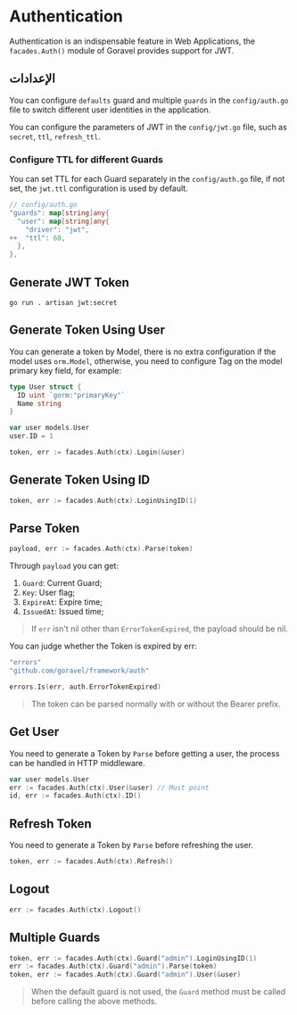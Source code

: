 # Authentication

Authentication is an indispensable feature in Web Applications, the `facades.Auth()` module of Goravel provides support
for JWT.

## الإعدادات

You can configure `defaults` guard and multiple `guards` in the `config/auth.go` file to switch different user
identities in the application.

You can configure the parameters of JWT in the `config/jwt.go` file, such as `secret`, `ttl`, `refresh_ttl`.

### Configure TTL for different Guards

You can set TTL for each Guard separately in the `config/auth.go` file, if not set, the `jwt.ttl` configuration is used
by default.

```go
// config/auth.go
"guards": map[string]any{
  "user": map[string]any{
    "driver": "jwt",
++  "ttl": 60,
  },
},
```

## Generate JWT Token

```shell
go run . artisan jwt:secret
```

## Generate Token Using User

You can generate a token by Model, there is no extra configuration if the model uses `orm.Model`, otherwise, you need to
configure Tag on the model primary key field, for example:

```go
type User struct {
  ID uint `gorm:"primaryKey"`
  Name string
}

var user models.User
user.ID = 1

token, err := facades.Auth(ctx).Login(&user)
```

## Generate Token Using ID

```go
token, err := facades.Auth(ctx).LoginUsingID(1)
```

## Parse Token

```go
payload, err := facades.Auth(ctx).Parse(token)
```

Through `payload` you can get:

1. `Guard`: Current Guard;
2. `Key`: User flag;
3. `ExpireAt`: Expire time;
4. `IssuedAt`: Issued time;

> If `err` isn't nil other than `ErrorTokenExpired`, the payload should be nil.

You can judge whether the Token is expired by err:

```go
"errors"
"github.com/goravel/framework/auth"

errors.Is(err, auth.ErrorTokenExpired)
```

> The token can be parsed normally with or without the Bearer prefix.

## Get User

You need to generate a Token by `Parse` before getting a user, the process can be handled in HTTP middleware.

```go
var user models.User
err := facades.Auth(ctx).User(&user) // Must point
id, err := facades.Auth(ctx).ID()
```

## Refresh Token

You need to generate a Token by `Parse` before refreshing the user.

```go
token, err := facades.Auth(ctx).Refresh()
```

## Logout

```go
err := facades.Auth(ctx).Logout()
```

## Multiple Guards

```go
token, err := facades.Auth(ctx).Guard("admin").LoginUsingID(1)
err := facades.Auth(ctx).Guard("admin").Parse(token)
token, err := facades.Auth(ctx).Guard("admin").User(&user)
```

> When the default guard is not used, the `Guard` method must be called before calling the above methods.
